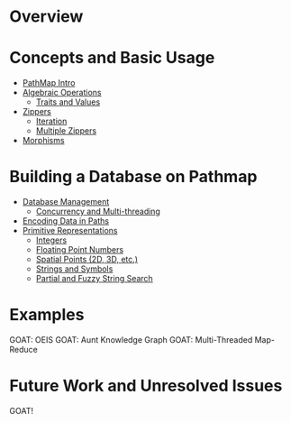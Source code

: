# Overview

# Concepts and Basic Usage

- [PathMap Intro](./1.00.00_intro.md)
- [Algebraic Operations](./1.01.00_algebraic_ops.md)
    - [Traits and Values](./1.01.01_algebraic_traits.md)
- [Zippers](./1.02.00_zippers.md)
    - [Iteration](./1.02.01_zipper_iter.md)
    - [Multiple Zippers](./1.02.02_multi_zipper.md)
- [Morphisms](./1.03.00_morphisms.md)

# Building a Database on Pathmap

- [Database Management](./2.00.00_database_intro.md)
    - [Concurrency and Multi-threading](./2.00.01_concurrency.md)
- [Encoding Data in Paths](./2.01.00_encoding_overview.md)
- [Primitive Representations](./2.02.00_primitive_representations.md)
    - [Integers](./2.02.01_integer_encoding.md)
    - [Floating Point Numbers](./2.02.02_float_encoding.md)
    - [Spatial Points (2D, 3D, etc.)](./2.02.03_point_encoding.md)
    - [Strings and Symbols](./2.02.04_symbol_encoding.md)
    - [Partial and Fuzzy String Search](./2.02.05_fuzzy_search_encoding.md)

# Examples

GOAT: OEIS
GOAT: Aunt Knowledge Graph
GOAT: Multi-Threaded Map-Reduce

# Future Work and Unresolved Issues

GOAT!
